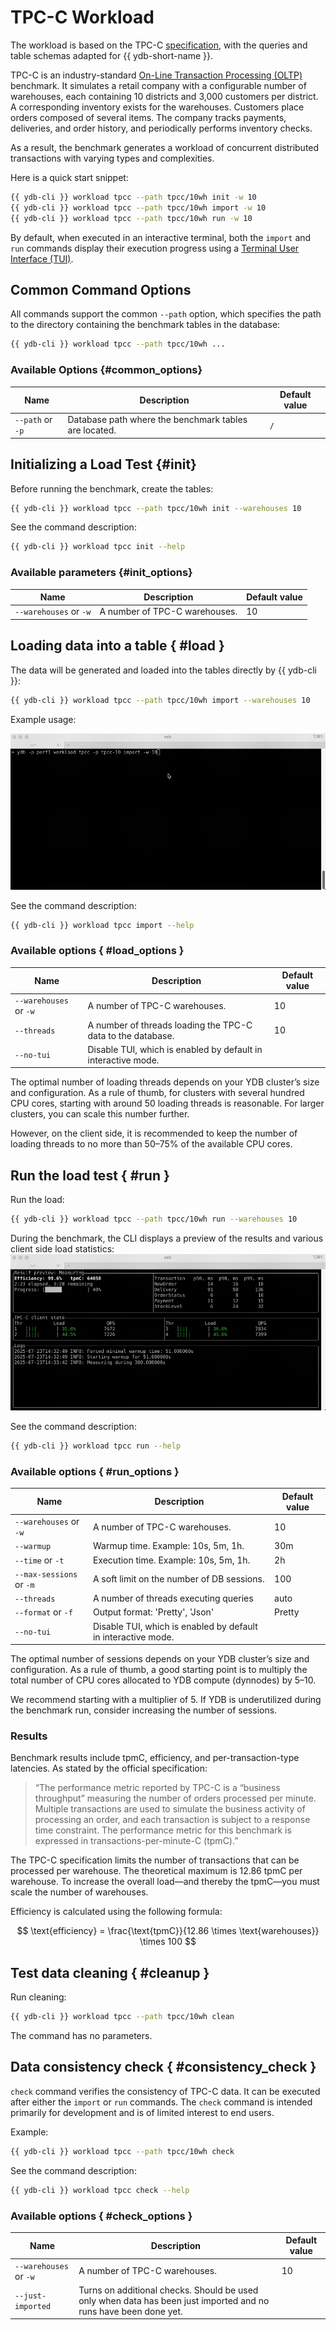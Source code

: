 # TPC-C Workload

The workload is based on the TPC-C [specification](https://www.tpc.org/tpc_documents_current_versions/pdf/tpc-c_v5.11.0.pdf), with the queries and table schemas adapted for {{ ydb-short-name }}.

TPC-C is an industry-standard [On-Line Transaction Processing (OLTP)](https://en.wikipedia.org/wiki/Online_transaction_processing) benchmark. It simulates a retail company with a configurable number of warehouses, each containing 10 districts and 3,000 customers per district. A corresponding inventory exists for the warehouses. Customers place orders composed of several items. The company tracks payments, deliveries, and order history, and periodically performs inventory checks.

As a result, the benchmark generates a workload of concurrent distributed transactions with varying types and complexities.

Here is a quick start snippet:

```bash
{{ ydb-cli }} workload tpcc --path tpcc/10wh init -w 10
{{ ydb-cli }} workload tpcc --path tpcc/10wh import -w 10
{{ ydb-cli }} workload tpcc --path tpcc/10wh run -w 10
```

By default, when executed in an interactive terminal, both the `import` and `run` commands display their execution progress using a [Terminal User Interface (TUI)](https://en.wikipedia.org/wiki/Text-based_user_interface).

## Common Command Options

All commands support the common `--path` option, which specifies the path to the directory containing the benchmark tables in the database:

```bash
{{ ydb-cli }} workload tpcc --path tpcc/10wh ...
```

### Available Options {#common_options}

| Name             | Description                                           | Default value |
|------------------|-------------------------------------------------------|----------------|
| `--path` or `-p` | Database path where the benchmark tables are located. | `/`            |

## Initializing a Load Test {#init}

Before running the benchmark, create the tables:

```bash
{{ ydb-cli }} workload tpcc --path tpcc/10wh init --warehouses 10
```

See the command description:

```bash
{{ ydb-cli }} workload tpcc init --help
```

### Available parameters {#init_options}

| Name                         | Description                    | Default value |
|------------------------------|--------------------------------|---------------|
| `--warehouses` or `-w`       | A number of TPC-C warehouses.  | 10            |

## Loading data into a table { #load }

The data will be generated and loaded into the tables directly by {{ ydb-cli }}:

```bash
{{ ydb-cli }} workload tpcc --path tpcc/10wh import --warehouses 10
```

Example usage:

![Import](_assets/tpcc-import.gif)

See the command description:

```bash
{{ ydb-cli }} workload tpcc import --help
```

### Available options { #load_options }

| Name                         | Description                                                    | Default value |
|------------------------------|----------------------------------------------------------------|---------------|
| `--warehouses` or `-w`       | A number of TPC-C warehouses.                                  | 10            |
| `--threads`                  | A number of threads loading the TPC-C data to the database.    | 10            |
| `--no-tui`                   | Disable TUI, which is enabled by default in interactive mode.  |               |

The optimal number of loading threads depends on your YDB cluster’s size and configuration. As a rule of thumb, for clusters with several hundred CPU cores, starting with around 50 loading threads is reasonable. For larger clusters, you can scale this number further.

However, on the client side, it is recommended to keep the number of loading threads to no more than 50–75% of the available CPU cores.

## Run the load test { #run }

Run the load:

```bash
{{ ydb-cli }} workload tpcc --path tpcc/10wh run --warehouses 10
```

During the benchmark, the CLI displays a preview of the results and various client side load statistics:
![Run](_assets/tpcc-run.gif)

See the command description:

```bash
{{ ydb-cli }} workload tpcc run --help
```

### Available options { #run_options }

| Name                         | Description                                                    | Default value |
|------------------------------|----------------------------------------------------------------|---------------|
| `--warehouses` or `-w`       | A number of TPC-C warehouses.                                  | 10            |
| `--warmup`                   | Warmup time. Example: 10s, 5m, 1h.                             | 30m           |
| `--time` or `-t`             | Execution time. Example: 10s, 5m, 1h.                          | 2h            |
| `--max-sessions` or `-m`     | A soft limit on the number of DB sessions.                     | 100           |
| `--threads`                  | A number of threads executing queries                          | auto          |
| `--format` or `-f`           | Output format: 'Pretty', 'Json'                                | Pretty        |
| `--no-tui`                   | Disable TUI, which is enabled by default in interactive mode.  |               |

The optimal number of sessions depends on your YDB cluster’s size and configuration. As a rule of thumb, a good starting point is to multiply the total number of CPU cores allocated to YDB compute (dynnodes) by 5–10.

We recommend starting with a multiplier of 5. If YDB is underutilized during the benchmark run, consider increasing the number of sessions.

### Results

Benchmark results include tpmC, efficiency, and per-transaction-type latencies. As stated by the official specification:

> “The performance metric reported by TPC-C is a “business throughput” measuring the number of orders processed per minute. Multiple transactions are used to simulate the business activity of processing an order, and each transaction is subject to a response time constraint. The performance metric for this benchmark is expressed in transactions-per-minute-C (tpmC).”

The TPC-C specification limits the number of transactions that can be processed per warehouse. The theoretical maximum is 12.86 tpmC per warehouse. To increase the overall load—and thereby the tpmC—you must scale the number of warehouses.

Efficiency is calculated using the following formula:

$$
\text{efficiency} = \frac{\text{tpmC}}{12.86 \times \text{warehouses}} \times 100
$$

## Test data cleaning { #cleanup }

Run cleaning:

```bash
{{ ydb-cli }} workload tpcc --path tpcc/10wh clean
```

The command has no parameters.

## Data consistency check { #consistency_check }

`check` command verifies the consistency of TPC-C data. It can be executed after either the `import` or `run` commands. The `check` command is intended primarily for development and is of limited interest to end users.

Example:

```bash
{{ ydb-cli }} workload tpcc --path tpcc/10wh check
```

See the command description:

```bash
{{ ydb-cli }} workload tpcc check --help
```

### Available options { #check_options }

| Name                         | Description                                                                                                         | Default value |
|------------------------------|---------------------------------------------------------------------------------------------------------------------|---------------|
| `--warehouses` or `-w`       | A number of TPC-C warehouses.                                                                                       | 10            |
| `--just-imported`            | Turns on additional checks. Should be used only when data has been just imported and no runs have been done yet.    |               |
